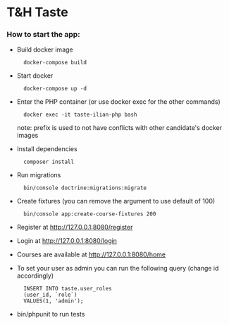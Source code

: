 **T&H Taste** 
=============

### How to start the app:
* Build docker image

        docker-compose build
* Start docker

        docker-compose up -d
        
* Enter the PHP container (or use docker exec for the other commands)

        docker exec -it taste-ilian-php bash
    note: prefix is used to not have conflicts with other candidate's docker images
        
* Install dependencies

        composer install
    
* Run migrations

        bin/console doctrine:migrations:migrate
        
* Create fixtures (you can remove the argument to use default of 100)

        bin/console app:create-course-fixtures 200
    
* Register at http://127.0.0.1:8080/register
* Login at http://127.0.0.1:8080/login
* Courses are available at http://127.0.0.1:8080/home    

* To set your user as admin you can run the following query (change id accordingly)

        INSERT INTO taste.user_roles
        (user_id, `role`)
        VALUES(1, 'admin');

* bin/phpunit to run tests
